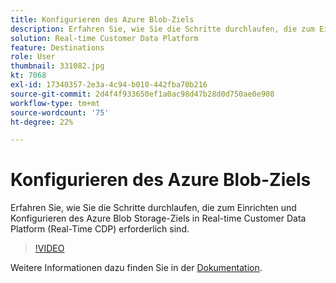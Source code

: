 ```yaml
---
title: Konfigurieren des Azure Blob-Ziels
description: Erfahren Sie, wie Sie die Schritte durchlaufen, die zum Einrichten und Konfigurieren des Azure Blob Storage-Ziels in Real-time Customer Data Platform (Real-Time CDP) erforderlich sind.
solution: Real-time Customer Data Platform
feature: Destinations
role: User
thumbnail: 331082.jpg
kt: 7068
exl-id: 17340357-2e3a-4c94-b010-442fba70b216
source-git-commit: 2d4f4f933650ef1a0ac98d47b28d0d750ae0e908
workflow-type: tm+mt
source-wordcount: '75'
ht-degree: 22%

---
```


# Konfigurieren des Azure Blob-Ziels

Erfahren Sie, wie Sie die Schritte durchlaufen, die zum Einrichten und Konfigurieren des Azure Blob Storage-Ziels in Real-time Customer Data Platform (Real-Time CDP) erforderlich sind.

>[!VIDEO](https://video.tv.adobe.com/v/331082/?quality=12&learn=on)

Weitere Informationen dazu finden Sie in der [Dokumentation](https://experienceleague.adobe.com/docs/experience-platform/destinations/catalog/cloud-storage/azure-blob.html).
